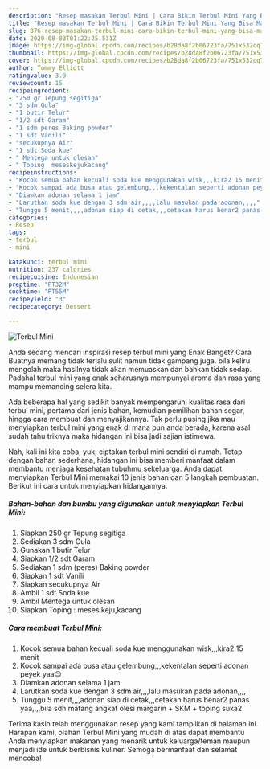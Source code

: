 ```yaml
---
description: "Resep masakan Terbul Mini | Cara Bikin Terbul Mini Yang Bisa Manjain Lidah"
title: "Resep masakan Terbul Mini | Cara Bikin Terbul Mini Yang Bisa Manjain Lidah"
slug: 876-resep-masakan-terbul-mini-cara-bikin-terbul-mini-yang-bisa-manjain-lidah
date: 2020-08-03T01:22:25.531Z
image: https://img-global.cpcdn.com/recipes/b28da8f2b06723fa/751x532cq70/terbul-mini-foto-resep-utama.jpg
thumbnail: https://img-global.cpcdn.com/recipes/b28da8f2b06723fa/751x532cq70/terbul-mini-foto-resep-utama.jpg
cover: https://img-global.cpcdn.com/recipes/b28da8f2b06723fa/751x532cq70/terbul-mini-foto-resep-utama.jpg
author: Tommy Elliott
ratingvalue: 3.9
reviewcount: 15
recipeingredient:
- "250 gr Tepung segitiga"
- "3 sdm Gula"
- "1 butir Telur"
- "1/2 sdt Garam"
- "1 sdm peres Baking powder"
- "1 sdt Vanili"
- "secukupnya Air"
- "1 sdt Soda kue"
- " Mentega untuk olesan"
- " Toping  meseskejukacang"
recipeinstructions:
- "Kocok semua bahan kecuali soda kue menggunakan wisk,,,kira2 15 menit"
- "Kocok sampai ada busa atau gelembung,,,kekentalan seperti adonan peyek yaa😊"
- "Diamkan adonan selama 1 jam"
- "Larutkan soda kue dengan 3 sdm air,,,,lalu masukan pada adonan,,,,"
- "Tunggu 5 menit,,,,adonan siap di cetak,,,cetakan harus benar2 panas yaa,,,,bila sdh matang angkat olesi margarin + SKM + toping suka2"
categories:
- Resep
tags:
- terbul
- mini

katakunci: terbul mini 
nutrition: 237 calories
recipecuisine: Indonesian
preptime: "PT32M"
cooktime: "PT55M"
recipeyield: "3"
recipecategory: Dessert

---
```



![Terbul Mini](https://img-global.cpcdn.com/recipes/b28da8f2b06723fa/751x532cq70/terbul-mini-foto-resep-utama.jpg)

Anda sedang mencari inspirasi resep terbul mini yang Enak Banget? Cara Buatnya memang tidak terlalu sulit namun tidak gampang juga. bila keliru mengolah maka hasilnya tidak akan memuaskan dan bahkan tidak sedap. Padahal terbul mini yang enak seharusnya mempunyai aroma dan rasa yang mampu memancing selera kita.

Ada beberapa hal yang sedikit banyak mempengaruhi kualitas rasa dari terbul mini, pertama dari jenis bahan, kemudian pemilihan bahan segar, hingga cara membuat dan menyajikannya. Tak perlu pusing jika mau menyiapkan terbul mini yang enak di mana pun anda berada, karena asal sudah tahu triknya maka hidangan ini bisa jadi sajian istimewa.




Nah, kali ini kita coba, yuk, ciptakan terbul mini sendiri di rumah. Tetap dengan bahan sederhana, hidangan ini bisa memberi manfaat dalam membantu menjaga kesehatan tubuhmu sekeluarga. Anda dapat menyiapkan Terbul Mini memakai 10 jenis bahan dan 5 langkah pembuatan. Berikut ini cara untuk menyiapkan hidangannya.

<!--inarticleads1-->

##### Bahan-bahan dan bumbu yang digunakan untuk menyiapkan Terbul Mini:

1. Siapkan 250 gr Tepung segitiga
1. Sediakan 3 sdm Gula
1. Gunakan 1 butir Telur
1. Siapkan 1/2 sdt Garam
1. Sediakan 1 sdm (peres) Baking powder
1. Siapkan 1 sdt Vanili
1. Siapkan secukupnya Air
1. Ambil 1 sdt Soda kue
1. Ambil  Mentega untuk olesan
1. Siapkan  Toping : meses,keju,kacang




<!--inarticleads2-->

##### Cara membuat Terbul Mini:

1. Kocok semua bahan kecuali soda kue menggunakan wisk,,,kira2 15 menit
1. Kocok sampai ada busa atau gelembung,,,kekentalan seperti adonan peyek yaa😊
1. Diamkan adonan selama 1 jam
1. Larutkan soda kue dengan 3 sdm air,,,,lalu masukan pada adonan,,,,
1. Tunggu 5 menit,,,,adonan siap di cetak,,,cetakan harus benar2 panas yaa,,,,bila sdh matang angkat olesi margarin + SKM + toping suka2




Terima kasih telah menggunakan resep yang kami tampilkan di halaman ini. Harapan kami, olahan Terbul Mini yang mudah di atas dapat membantu Anda menyiapkan makanan yang menarik untuk keluarga/teman maupun menjadi ide untuk berbisnis kuliner. Semoga bermanfaat dan selamat mencoba!
